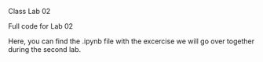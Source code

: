 Class Lab 02

Full code for Lab 02

Here, you can find the .ipynb file with the excercise we will go over together during the second lab.
